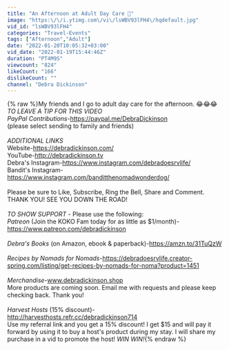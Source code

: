 ```yaml
---
title: "An Afternoon at Adult Day Care 🤣"
image: "https:\/\/i.ytimg.com\/vi\/lsWBV93lFH4\/hqdefault.jpg"
vid_id: "lsWBV93lFH4"
categories: "Travel-Events"
tags: ["Afternoon","Adult"]
date: "2022-01-20T10:05:32+03:00"
vid_date: "2022-01-19T15:44:46Z"
duration: "PT4M9S"
viewcount: "824"
likeCount: "166"
dislikeCount: ""
channel: "Debra Dickinson"
---
```

{% raw %}My friends and I go to adult day care for the afternoon. 😂😂😂<br />*TO LEAVE A TIP FOR THIS VIDEO*<br /> *PayPal Contributions*-<a rel="nofollow" target="blank" href="https://paypal.me/DebraDickinson">https://paypal.me/DebraDickinson</a><br />(please select sending to family and friends)<br /><br />*ADDITIONAL LINKS*<br />Website-<a rel="nofollow" target="blank" href="https://debradickinson.com/">https://debradickinson.com/</a><br />YouTube-​<a rel="nofollow" target="blank" href="http://debradickinson.tv">http://debradickinson.tv</a><br />Debra's Instagram-<a rel="nofollow" target="blank" href="https://www.instagram.com/debradoesrvlife/">https://www.instagram.com/debradoesrvlife/</a><br />Bandit's Instagram-<a rel="nofollow" target="blank" href="https://www.instagram.com/banditthenomadwonderdog/">https://www.instagram.com/banditthenomadwonderdog/</a><br /><br />Please be sure to Like, Subscribe, Ring the Bell, Share and Comment.<br />THANK YOU! SEE YOU DOWN THE ROAD!<br /><br />*TO SHOW SUPPORT* - Please use the following:<br />*Patreon* (Join the KOKO Fam today for as little as $1/month)-<a rel="nofollow" target="blank" href="https://www.patreon.com/debradickinson">https://www.patreon.com/debradickinson</a><br /> <br />*Debra's Books* (on Amazon, ebook &amp; paperback)-<a rel="nofollow" target="blank" href="https://amzn.to/31TuQzW">https://amzn.to/31TuQzW</a><br /><br />*Recipes by Nomads for Nomads*-<a rel="nofollow" target="blank" href="https://debradoesrvlife.creator-spring.com/listing/get-recipes-by-nomads-for-noma?product=1451">https://debradoesrvlife.creator-spring.com/listing/get-recipes-by-nomads-for-noma?product=1451</a><br /> <br />*Merchandise*-www.debradickinson.shop<br />More products are coming soon. Email me with requests and please keep checking back. Thank you!<br /> <br />*Harvest Hosts* (15% discount)-<a rel="nofollow" target="blank" href="http://harvesthosts.refr.cc/debradickinson714">http://harvesthosts.refr.cc/debradickinson714</a><br />Use my referral link and you get a 15% discount! I get $15 and will pay it forward by using it to buy a host's product during my stay. I will share my purchase in a vid to promote the host! *WIN WIN!*{% endraw %}
